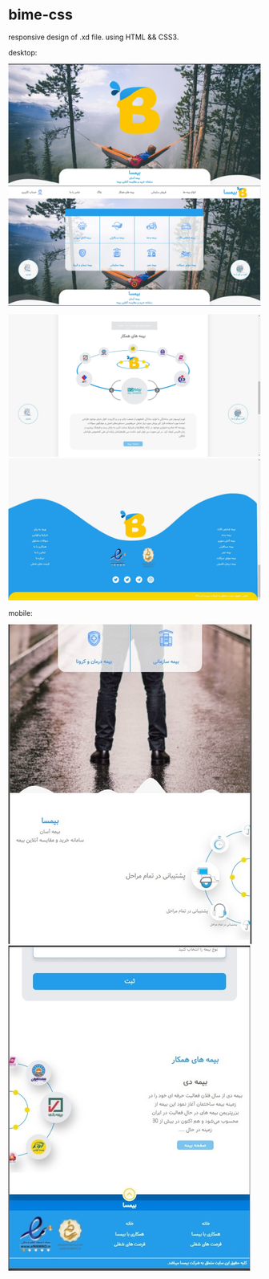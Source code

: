 # bime-css
responsive design of .xd file. using HTML && CSS3.


desktop:

![alt text](https://github.com/Mahdisamiee/bime-css/blob/main/img/readme3.jpg?raw=true)
![alt text](https://github.com/Mahdisamiee/bime-css/blob/main/img/readme4.jpg?raw=true)

![alt text](https://github.com/Mahdisamiee/bime-css/blob/main/img/readme5.jpg?raw=true)
![alt text](https://github.com/Mahdisamiee/bime-css/blob/main/img/readme6.jpg?raw=true)

mobile:

![alt text](https://github.com/Mahdisamiee/bime-css/blob/main/img/readme1.jpg?raw=true)
![alt text](https://github.com/Mahdisamiee/bime-css/blob/main/img/readme2.jpg?raw=true)
